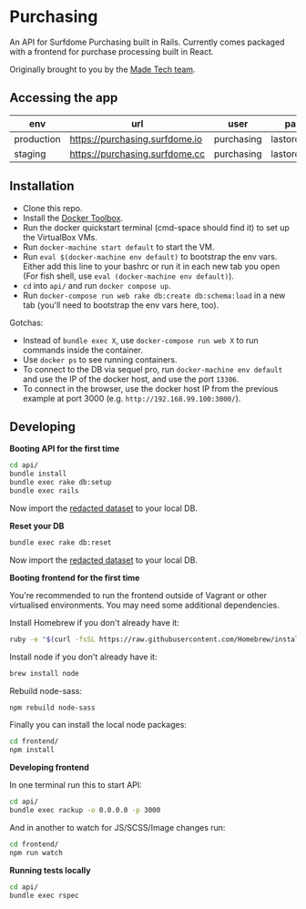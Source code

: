 # Purchasing

An API for Surfdome Purchasing built in Rails. Currently comes packaged with a frontend for
purchase processing built in React.

Originally brought to you by the [Made Tech team](https://github.com/madetech).

## Accessing the app

| env        | url                             | user       | password         |
| -----------|---------------------------------|------------|------------------|
| production | https://purchasing.surfdome.io  | purchasing | lastordersplease |
| staging    | https://purchasing.surfdome.cc  | purchasing | lastordersplease |

## Installation

* Clone this repo.
* Install the [Docker Toolbox](https://www.docker.com/docker-toolbox).
* Run the docker quickstart terminal (cmd-space should find it) to set up the VirtualBox VMs.
* Run `docker-machine start default` to start the VM.
* Run `eval $(docker-machine env default)` to bootstrap the env vars. Either add this line to your bashrc or run it in each new tab you open (For fish shell, use `eval (docker-machine env default)`).
* `cd` into `api/` and run `docker compose up`.
* Run `docker-compose run web rake db:create db:schema:load` in a new tab (you'll need to bootstrap the env vars here, too).

Gotchas:
* Instead of `bundle exec X`, use `docker-compose run web X` to run commands inside the container.
* Use `docker ps` to see running containers.
* To connect to the DB via sequel pro, run `docker-machine env default` and use the IP of the docker host, and use the port `13306`.
* To connect in the browser, use the docker host IP from the previous example at port 3000 (e.g. `http://192.168.99.100:3000/`).

## Developing

**Booting API for the first time**

```sh
cd api/
bundle install
bundle exec rake db:setup
bundle exec rails
```

Now import the [redacted dataset][redacted-data] to your local DB.

**Reset your DB**

```sh
bundle exec rake db:reset
```

Now import the [redacted dataset][redacted-data] to your local DB.

**Booting frontend for the first time**

You're recommended to run the frontend outside of Vagrant or other virtualised environments. You may need some additional dependencies.

Install Homebrew if you don't already have it:
```sh
ruby -e "$(curl -fsSL https://raw.githubusercontent.com/Homebrew/install/master/install)"
```

Install node if you don't already have it:
```sh
brew install node
```

Rebuild node-sass:
```sh
npm rebuild node-sass
```

Finally you can install the local node packages:
```sh
cd frontend/
npm install
```

**Developing frontend**

In one terminal run this to start API:

```sh
cd api/
bundle exec rackup -o 0.0.0.0 -p 3000
```

And in another to watch for JS/SCSS/Image changes run:

```sh
cd frontend/
npm run watch
```

**Running tests locally**

```sh
cd api/
bundle exec rspec
```

[redacted-data]: https://drive.google.com/open?id=0BzNvNNGUQGxLUkJRTGRCaGJYMzQ
